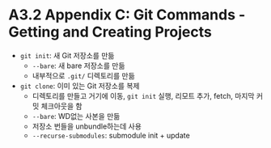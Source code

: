# A3.2 Appendix C: Git Commands - Getting and Creating Projects

- `git init`: 새 Git 저장소를 만듦
  - `--bare`: 새 bare 저장소를 만듦
  - 내부적으로 `.git/` 디렉토리를 만듦
- `git clone`: 이미 있는 Git 저장소를 복제
  - 디렉토리를 만들고 거기에 이동, `git init` 실행, 리모트 추가, fetch, 마지막 커밋 체크아웃을 함
  - `--bare`: WD없는 사본을 만듦
  - 저장소 번들을 unbundle하는데 사용
  - `--recurse-submodules`: submodule init + update
